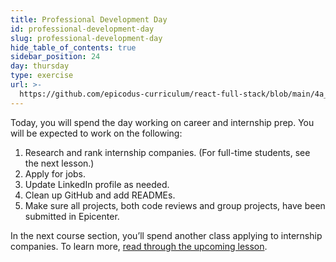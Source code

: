 ```yaml
---
title: Professional Development Day
id: professional-development-day
slug: professional-development-day
hide_table_of_contents: true
sidebar_position: 24
day: thursday
type: exercise
url: >-
  https://github.com/epicodus-curriculum/react-full-stack/blob/main/4a_classwork_professional_development_day.md
---
```


Today, you will spend the day working on career and internship prep. You will be expected to work on the following:

1. Research and rank internship companies. (For full-time students, see the next lesson.)
2. Apply for jobs.
3. Update LinkedIn profile as needed.
4. Clean up GitHub and add READMEs.
5. Make sure all projects, both code reviews and group projects, have been submitted in Epicenter.

In the next course section, you’ll spend another class applying to internship companies. To learn more, [read through the upcoming lesson](https://new.learnhowtoprogram.com/react-classic/independent-capstone/career-services-day).
